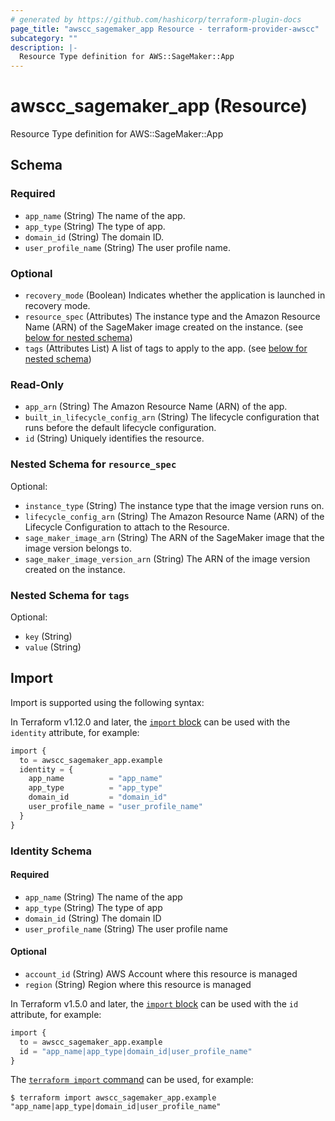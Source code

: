 ```yaml
---
# generated by https://github.com/hashicorp/terraform-plugin-docs
page_title: "awscc_sagemaker_app Resource - terraform-provider-awscc"
subcategory: ""
description: |-
  Resource Type definition for AWS::SageMaker::App
---
```


# awscc_sagemaker_app (Resource)

Resource Type definition for AWS::SageMaker::App



<!-- schema generated by tfplugindocs -->
## Schema

### Required

- `app_name` (String) The name of the app.
- `app_type` (String) The type of app.
- `domain_id` (String) The domain ID.
- `user_profile_name` (String) The user profile name.

### Optional

- `recovery_mode` (Boolean) Indicates whether the application is launched in recovery mode.
- `resource_spec` (Attributes) The instance type and the Amazon Resource Name (ARN) of the SageMaker image created on the instance. (see [below for nested schema](#nestedatt--resource_spec))
- `tags` (Attributes List) A list of tags to apply to the app. (see [below for nested schema](#nestedatt--tags))

### Read-Only

- `app_arn` (String) The Amazon Resource Name (ARN) of the app.
- `built_in_lifecycle_config_arn` (String) The lifecycle configuration that runs before the default lifecycle configuration.
- `id` (String) Uniquely identifies the resource.

<a id="nestedatt--resource_spec"></a>
### Nested Schema for `resource_spec`

Optional:

- `instance_type` (String) The instance type that the image version runs on.
- `lifecycle_config_arn` (String) The Amazon Resource Name (ARN) of the Lifecycle Configuration to attach to the Resource.
- `sage_maker_image_arn` (String) The ARN of the SageMaker image that the image version belongs to.
- `sage_maker_image_version_arn` (String) The ARN of the image version created on the instance.


<a id="nestedatt--tags"></a>
### Nested Schema for `tags`

Optional:

- `key` (String)
- `value` (String)

## Import

Import is supported using the following syntax:

In Terraform v1.12.0 and later, the [`import` block](https://developer.hashicorp.com/terraform/language/import) can be used with the `identity` attribute, for example:

```terraform
import {
  to = awscc_sagemaker_app.example
  identity = {
    app_name          = "app_name"
    app_type          = "app_type"
    domain_id         = "domain_id"
    user_profile_name = "user_profile_name"
  }
}
```

<!-- schema generated by tfplugindocs -->
### Identity Schema

#### Required

- `app_name` (String) The name of the app
- `app_type` (String) The type of app
- `domain_id` (String) The domain ID
- `user_profile_name` (String) The user profile name

#### Optional

- `account_id` (String) AWS Account where this resource is managed
- `region` (String) Region where this resource is managed

In Terraform v1.5.0 and later, the [`import` block](https://developer.hashicorp.com/terraform/language/import) can be used with the `id` attribute, for example:

```terraform
import {
  to = awscc_sagemaker_app.example
  id = "app_name|app_type|domain_id|user_profile_name"
}
```

The [`terraform import` command](https://developer.hashicorp.com/terraform/cli/commands/import) can be used, for example:

```shell
$ terraform import awscc_sagemaker_app.example "app_name|app_type|domain_id|user_profile_name"
```
